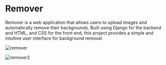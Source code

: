 # Remover
Remover is a web application that allows users to upload images and automatically remove their backgrounds. Built using Django for the backend and HTML, and CSS for the front end, this project provides a simple and intuitive user interface for background removal.

![remover](https://github.com/ay-sha/Remover/assets/98541757/0caf005a-c006-474d-94dd-fe0dbe83c081)

![remover2](https://github.com/ay-sha/Remover/assets/98541757/fde01c30-f9f0-472b-ad52-6ce825c4802a)
